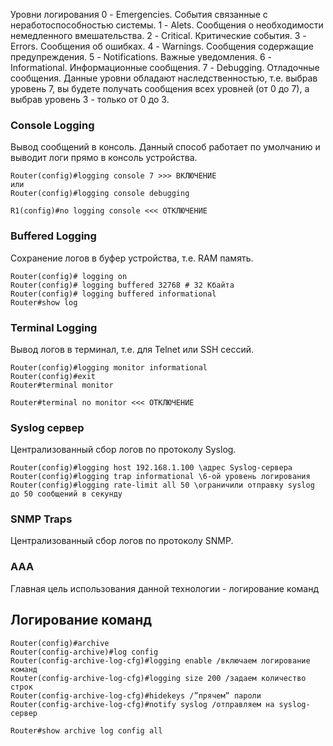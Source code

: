 Уровни логирования
0 - Emergencies. События связанные с неработоспособностью системы.
1 - Alets. Сообщения о необходимости немедленного вмешательства.
2 - Critical. Критические события.
3 - Errors. Сообщения об ошибках.
4 - Warnings. Сообщения содержащие предупреждения.
5 - Notifications. Важные уведомления.
6 - Informational. Информационные сообщения.
7 - Debugging. Отладочные сообщения.
Данные уровни обладают наследственностью, т.е. выбрав уровень 7, вы будете
получать сообщения всех уровней (от 0 до 7), а выбрав уровень 3 - только от 0 до 3.
### Console Logging 
Вывод сообщений в консоль. Данный способ работает по умолчанию и выводит логи прямо в консоль устройства.
```
Router(config)#logging console 7 >>> ВКЛЮЧЕНИЕ
или
Router(config)#logging console debugging

R1(config)#no logging console <<< ОТКЛЮЧЕНИЕ
```
### Buffered Logging
Сохранение логов в буфер устройства, т.е. RAM память.
```
Router(config)# logging on
Router(config)# logging buffered 32768 # 32 Кбайта
Router(config)# logging buffered informational
Router#show log
```
### Terminal Logging
Вывод логов в терминал, т.е. для Telnet или SSH сессий.
```
Router(config)#logging monitor informational
Router(config)#exit
Router#terminal monitor

Router#terminal no monitor <<< ОТКЛЮЧЕНИЕ 
```
### Syslog сервер
Централизованный сбор логов по протоколу Syslog.
```
Router(config)#logging host 192.168.1.100 \адрес Syslog-сервера
Router(config)#logging trap informational \6-ой уровень логирования
Router(config)#logging rate-limit all 50 \ограничили отправку syslog до 50 сообщений в секунду
```
### SNMP Traps 
Централизованный сбор логов по протоколу SNMP.
### AAA
Главная цель использования данной технологии - логирование команд
## Логирование команд
```
Router(config)#archive
Router(config-archive)#log config
Router(config-archive-log-cfg)#logging enable /включаем логирование команд
Router(config-archive-log-cfg)#logging size 200 /задаем количество строк
Router(config-archive-log-cfg)#hidekeys /”прячем” пароли
Router(config-archive-log-cfg)#notify syslog /отправляем на syslog-сервер

Router#show archive log config all
```